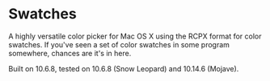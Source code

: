 # Swatches

A highly versatile color picker for Mac OS X using the RCPX format for color swatches. If you've seen a set of color swatches in some program somewhere, chances are it's in here.

Built on 10.6.8, tested on 10.6.8 (Snow Leopard) and 10.14.6 (Mojave).
